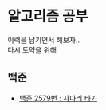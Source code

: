 # 알고리즘 공부
이력을 남기면서 해보자..<br>
다시 도약을 위해

## 백준
* [백준 2579번 : 사다리 타기](./src/main/java/com/backjoon/dynamic/p2579/README.md)

